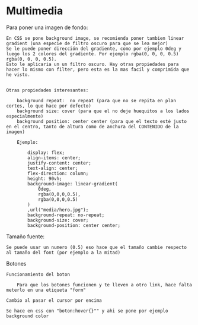 # Multimedia

Para poner una imagen de fondo:

	En CSS se pone background image, se recomienda poner tambien linear gradient (una especie de filtro oscuro para que se lea mejor)
	Se le puede poner dirección del gradiente, como por ejemplo 0deg y luego los 2 colores del gradiente. Por ejemplo rgba(0, 0, 0, 0.5) rgba(0, 0, 0, 0.5).
	Esto le aplicaria un un filtro oscuro. Hay otras propiedades para hacer lo mismo con filter, pero esta es la mas facil y comprimida que he visto.


	Otras propiedades interesantes:

		background repeat:  no repeat (para que no se repita en plan cortes, lo que hace por defecto)
		background size: cover (para que el no deje huequitos a los lados especialmente)
		background position: center center (para que el texto esté justo en el centro, tanto de altura como de anchura del CONTENIDO de la imagen)

		Ejemplo:

			display: flex;
		    align-items: center;
		    justify-content: center;
		    text-align: center;
		    flex-direction: column;
		    height: 90vh;
		    background-image: linear-gradient(
		        0deg,
		        rgba(0,0,0,0.5),
		        rgba(0,0,0,0.5)
		    )
		    ,url("media/hero.jpg");
		    background-repeat: no-repeat;
		    background-size: cover;
		    background-position: center center;
    
Tamaño fuente:

	Se puede usar un numero (0.5) eso hace que el tamaño cambie respecto al tamaño del font (por ejemplo a la mitad)

Botones

	Funcionamiento del boton

		Para que los botones funcionen y te lleven a otro link, hace falta meterlo en una etiqueta "form"

	Cambio al pasar el cursor por encima

	Se hace en css con "boton:hover{}"" y ahi se pone por ejemplo background color